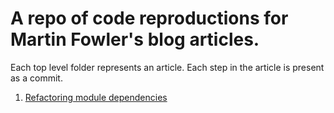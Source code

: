 # A repo of code reproductions for Martin Fowler's blog articles. #
Each top level folder represents an article.
Each step in the article is present as a commit.

1. [Refactoring module dependencies](http://martinfowler.com/articles/refactoring-dependencies.html)